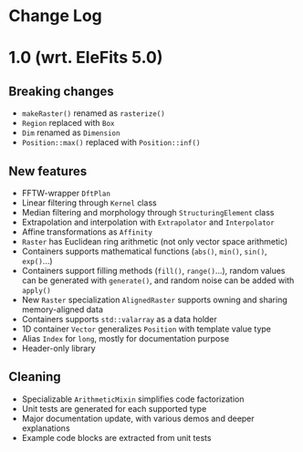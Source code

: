 # Change Log

# 1.0 (wrt. EleFits 5.0)

## Breaking changes

* `makeRaster()` renamed as `rasterize()`
* `Region` replaced with `Box`
* `Dim` renamed as `Dimension`
* `Position::max()` replaced with `Position::inf()`

## New features

* FFTW-wrapper `DftPlan`
* Linear filtering through `Kernel` class
* Median filtering and morphology through `StructuringElement` class
* Extrapolation and interpolation with `Extrapolator` and `Interpolator`
* Affine transformations as `Affinity`
* `Raster` has Euclidean ring arithmetic (not only vector space arithmetic)
* Containers supports mathematical functions (`abs()`, `min()`, `sin()`, `exp()`...)
* Containers support filling methods (`fill()`, `range()`...),
  random values can be generated with `generate()`,
  and random noise can be added with `apply()`
* New `Raster` specialization `AlignedRaster` supports owning and sharing memory-aligned data
* Containers supports `std::valarray` as a data holder
* 1D container `Vector` generalizes `Position` with template value type
* Alias `Index` for `long`, mostly for documentation purpose
* Header-only library

## Cleaning

* Specializable `ArithmeticMixin` simplifies code factorization
* Unit tests are generated for each supported type
* Major documentation update, with various demos and deeper explanations
* Example code blocks are extracted from unit tests

